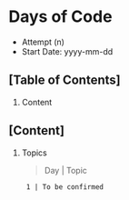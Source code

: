 
# Days of Code

- Attempt (n)
- Start Date: yyyy-mm-dd

## [Table of Contents]

1. Content

## [Content]

1. Topics

    > Day | Topic

        1 | To be confirmed
